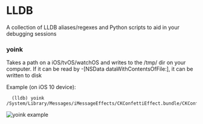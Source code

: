 # LLDB
A collection of LLDB aliases/regexes and Python scripts to aid in your debugging sessions


### yoink

  Takes a path on a iOS/tvOS/watchOS and writes to the /tmp/ dir on your computer.
  If it can be read by -[NSData dataWithContentsOfFile:], it can be written to disk

  Example (on iOS 10 device): 
  
      (lldb) yoink /System/Library/Messages/iMessageEffects/CKConfettiEffect.bundle/CKConfettiEffect

![yoink example](https://github.com/DerekSelander/LLDB/raw/master/Media/yoink_gif.gif)
